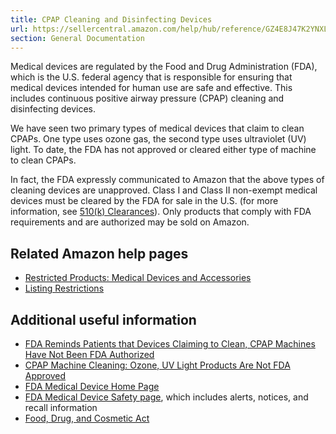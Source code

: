 ```yaml
---
title: CPAP Cleaning and Disinfecting Devices
url: https://sellercentral.amazon.com/help/hub/reference/GZ4E8J47K2YNXLQ9
section: General Documentation
---
```


Medical devices are regulated by the Food and Drug Administration (FDA), which
is the U.S. federal agency that is responsible for ensuring that medical
devices intended for human use are safe and effective. This includes
continuous positive airway pressure (CPAP) cleaning and disinfecting devices.

We have seen two primary types of medical devices that claim to clean CPAPs.
One type uses ozone gas, the second type uses ultraviolet (UV) light. To date,
the FDA has not approved or cleared either type of machine to clean CPAPs.

In fact, the FDA expressly communicated to Amazon that the above types of
cleaning devices are unapproved. Class I and Class II non-exempt medical
devices must be cleared by the FDA for sale in the U.S. (for more information,
see [510(k)
Clearances](https://www.fda.gov/MedicalDevices/ProductsandMedicalProcedures/DeviceApprovalsandClearances/510kClearances/default.htm)).
Only products that comply with FDA requirements and are authorized may be sold
on Amazon.

## Related Amazon help pages

  * [Restricted Products: Medical Devices and Accessories ](/gp/help/external/G200164650)
  * [Listing Restrictions](/gp/help/external/G200832300)

## Additional useful information

  * [FDA Reminds Patients that Devices Claiming to Clean, CPAP Machines Have Not Been FDA Authorized](https://www.fda.gov/news-events/press-announcements/fda-reminds-patients-devices-claiming-clean-disinfect-or-sanitize-cpap-machines-using-ozone-gas-or)
  * [CPAP Machine Cleaning: Ozone, UV Light Products Are Not FDA Approved](https://www.fda.gov/consumers/consumer-updates/cpap-machine-cleaning-ozone-uv-light-products-are-not-fda-approved)
  * [FDA Medical Device Home Page](http://www.fda.gov/MedicalDevices/default.htm)
  * [FDA Medical Device Safety page](http://www.fda.gov/MedicalDevices/Safety/default.htm), which includes alerts, notices, and recall information
  * [Food, Drug, and Cosmetic Act](https://www.fda.gov/regulatoryinformation/lawsenforcedbyfda/federalfooddrugandcosmeticactfdcact/default.htm)

